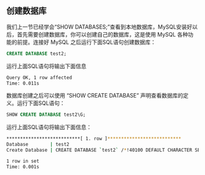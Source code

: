
创建数据库
---

我们上一节已经学会“SHOW DATABASES;”查看到本地数据库，MySQL安装好以后，首先需要创建数据库，你可以创建自己的数据库，这是使用 MySQL 各种功能的前提。连接好 MySQL 之后运行下面SQL语句创建数据库：

```sql
CREATE DATABASE test2;
```
 
运行上面SQL语句将输出下面信息

```bash
Query OK, 1 row affected
Time: 0.011s
```

数据库创建之后可以使用 “SHOW CREATE DATABASE” 声明查看数据库的定义。运行下面SQL语句：

```sql
SHOW CREATE DATABASE test2\G;
```

运行上面SQL语句将输出下面信息：

```bash
***************************[ 1. row ]***************************
Database        | test2
Create Database | CREATE DATABASE `test2` /*!40100 DEFAULT CHARACTER SET utf8mb4 COLLATE utf8mb4_unicode_ci */

1 row in set
Time: 0.001s
```

